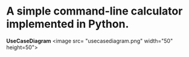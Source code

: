 # A simple command-line calculator implemented in Python.


**UseCaseDiagram**
<image src= "usecasediagram.png" width="50" height=50">


